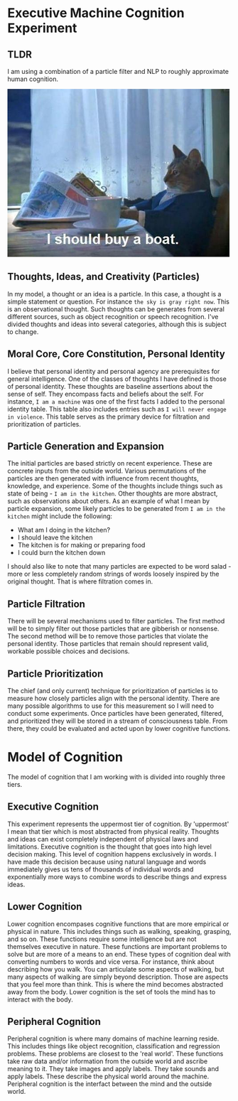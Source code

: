 # Executive Machine Cognition Experiment

## TLDR

I am using a combination of a particle filter and NLP to roughly approximate human cognition.

![I should buy a boat](/boat_cat.jpg)

## Thoughts, Ideas, and Creativity (Particles)

In my model, a thought or an idea is a particle. In this case, a thought is a simple statement or question. For instance `the sky is gray right now`. This is an observational thought. Such thoughts can be generates from several different sources, such as object recognition or speech recognition. I've divided thoughts and ideas into several categories, although this is subject to change. 

## Moral Core, Core Constitution, Personal Identity

I believe that personal identity and personal agency are prerequisites for general intelligence. One of the classes of thoughts I have defined is those of personal identity. These thoughts are baseline assertions about the sense of self. They encompass facts and beliefs about the self. For instance, `I am a machine` was one of the first facts I added to the personal identity table. This table also includes entries such as `I will never engage in violence`. This table serves as the primary device for filtration and prioritization of particles. 

## Particle Generation and Expansion

The initial particles are based strictly on recent experience. These are concrete inputs from the outside world. Various permutations of the particles are then generated with influence from recent thoughts, knowledge, and experience. Some of the thoughts include things such as state of being - `I am in the kitchen`. Other thoughts are more abstract, such as observations about others. As an example of what I mean by particle expansion, some likely particles to be generated from `I am in the kitchen` might include the following:

* What am I doing in the kitchen? 
* I should leave the kitchen
* The kitchen is for making or preparing food
* I could burn the kitchen down

I should also like to note that many particles are expected to be word salad - more or less completely random strings of words loosely inspired by the original thought. That is where filtration comes in.

## Particle Filtration

There will be several mechanisms used to filter particles. The first method will be to simply filter out those particles that are gibberish or nonsense. The second method will be to remove those particles that violate the personal identity. Those particles that remain should represent valid, workable possible choices and decisions. 

## Particle Prioritization

The chief (and only current) technique for prioritization of particles is to measure how closely particles align with the personal identity. There are many possible algorithms to use for this measurement so I will need to conduct some experiments. Once particles have been generated, filtered, and prioritized they will be stored in a stream of consciousness table. From there, they could be evaluated and acted upon by lower cognitive functions. 

# Model of Cognition

The model of cognition that I am working with is divided into roughly three tiers. 

## Executive Cognition

This experiment represents the uppermost tier of cognition. By 'uppermost' I mean that tier which is most abstracted from physical reality. Thoughts and ideas can exist completely independent of physical laws and limitations. Executive cognition is the thought that goes into high level decision making. This level of cognition happens exclusively in words. I have made this decision because using natural language and words immediately gives us tens of thousands of individual words and exponentially more ways to combine words to describe things and express ideas. 

## Lower Cognition

Lower cognition encompases cognitive functions that are more empirical or physical in nature. This includes things such as walking, speaking, grasping, and so on. These functions require some intelligence but are not themselves executive in nature. These functions are important problems to solve but are more of a means to an end. These types of cognition deal with converting numbers to words and vice versa. For instance, think about describing how you walk. You can articulate some aspects of walking, but many aspects of walking are simply beyond description. Those are aspects that you feel more than think. This is where the mind becomes abstracted away from the body. Lower cognition is the set of tools the mind has to interact with the body. 

## Peripheral Cognition

Peripheral cognition is where many domains of machine learning reside. This includes things like object recognition, classification and regression problems. These problems are closest to the 'real world'. These functions take raw data and/or information from the outside world and ascribe meaning to it. They take images and apply labels. They take sounds and apply labels. These describe the physical world around the machine. Peripheral cognition is the interfact between the mind and the outside world. 
